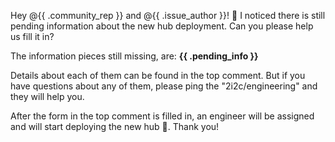 Hey @{{ .community_rep }} and @{{ .issue_author }}! 👋
I noticed there is still pending information about the new hub deployment.
Can you please help us fill it in?

The information pieces still missing, are:
**{{ .pending_info }}**

Details about each of them can be found in the top comment. But if you have questions about any of them, please ping the "2i2c/engineering" and they will help you.

After the form in the top comment is filled in, an engineer will be assigned and will start deploying the new hub 🚀. Thank you!
